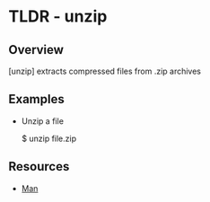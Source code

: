 TLDR - unzip
==========

Overview
--------

[unzip] extracts compressed files from .zip archives

Examples
--------

- Unzip a file

	$ unzip file.zip

Resources
---------

- [Man](http://linux.die.net/man/1/unzip)